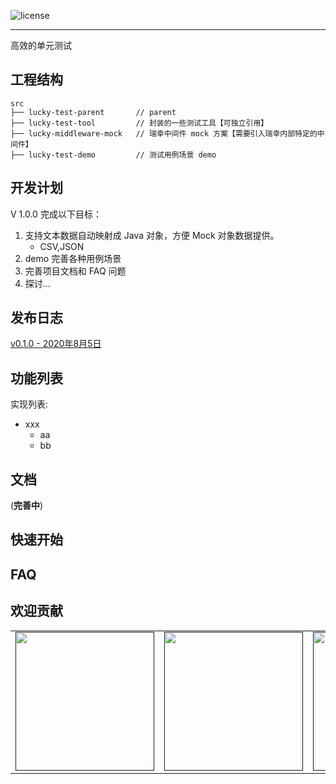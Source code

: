 
![license](http://git.luckincoffee.com/tech-train/java-ut-effective/raw/master/docs/img/license-Apache--2.0-green.svg)

---
 高效的单元测试


## 工程结构 ##

```
src
├── lucky-test-parent       // parent 
├── lucky-test-tool         // 封装的一些测试工具【可独立引用】
├── lucky-middleware-mock   // 瑞幸中间件 mock 方案【需要引入瑞幸内部特定的中间件】
├── lucky-test-demo         // 测试用例场景 demo
```


## 开发计划 ##

V 1.0.0 完成以下目标：

1. 支持文本数据自动映射成 Java 对象，方便 Mock 对象数据提供。
    - CSV,JSON
2. demo 完善各种用例场景
3. 完善项目文档和 FAQ 问题
4. 探讨...



## 发布日志 ##

[v0.1.0 - 2020年8月5日](/docs/releases/v0.1.0.md)


## 功能列表 ##

实现列表:

- xxx
    * aa
    * bb


## 文档

(**完善中**)

## 快速开始 ##


## FAQ ##

## 欢迎贡献


<div>
<table>
  <tbody>
  <tr></tr>
    <tr>
      <td align="center"  valign="middle">
        <a href="" target="_blank">
          <img width="222px"  src="http://git.luckincoffee.com/tech-train/java-ut-effective/raw/master/docs/img/contribute/profile1.jpg">
        </a>
      </td>
      <td align="center"  valign="middle">
        <a href="" target="_blank">
          <img width="222px"  src="http://git.luckincoffee.com/tech-train/java-ut-effective/raw/master/docs/img/contribute/profile1.jpg">
        </a>
      </td>
      <td align="center"  valign="middle">
        <a href="" target="_blank">
          <img width="222px"  src="http://git.luckincoffee.com/tech-train/java-ut-effective/raw/master/docs/img/contribute/profile1.jpg">
        </a>
      </td>
      <td align="center"  valign="middle">
        <a href="https://github.com/mosn" target="_blank">
          <img width="222px"  src="http://git.luckincoffee.com/tech-train/java-ut-effective/raw/master/docs/img/contribute/profile1.jpg">
        </a>
      </td>
    </tr>
    <tr></tr>
  </tbody>
</table>
</div>
